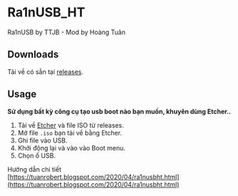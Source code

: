 # Ra1nUSB_HT
Ra1nUSB by TTJB - Mod by Hoàng Tuân


## Downloads

Tải về có sẵn tại [releases](https://github.com/hoangtuantk/Ra1nUSB_HT/releases).

## Usage

**Sử dụng bất kỳ công cụ tạo usb boot nào bạn muốn, khuyên dùng Etcher..**

1. Tải về [Etcher](https://etcher.io) và file ISO từ releases.
2. Mở file ``.iso`` bạn tải về bằng Etcher.
3. Ghi file vào USB.
4. Khởi động lại và vào vào Boot menu.
5. Chọn ổ USB.

Hướng dẫn chi tiết [https://tuanrobert.blogspot.com/2020/04/ra1nusbht.html](https://tuanrobert.blogspot.com/2020/04/ra1nusbht.html)

